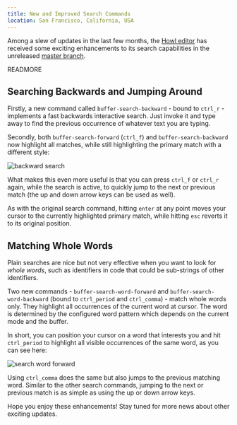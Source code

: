 ```yaml
---
title: New and Improved Search Commands
location: San Francisco, California, USA
---
```


Among a slew of updates in the last few months, the [Howl
editor](http://howl.io) has received some exciting enhancements to its search
capabilities in the unreleased [master
branch](https://github.com/nilnor/howl/commits/master).

READMORE

## Searching Backwards and Jumping Around

Firstly, a new command called `buffer-search-backward` - bound to `ctrl_r` -
implements a fast backwards interactive search. Just invoke it and type away to
find the previous occurrence of whatever text you are typing.

Secondly, both `buffer-search-forward` (`ctrl_f`) and `buffer-search-backward`
now highlight all matches, while still highlighting the primary match with a
different style:

![backward search](blog/improved-search-commands/backward-search.png)

What makes this even more useful is that you can press `ctrl_f` or `ctrl_r`
again, while the search is active, to quickly jump to the next or previous
match (the up and down arrow keys can be used as well).

As with the original search command, hitting `enter` at any point moves your
cursor to the currently highlighted primary match, while hitting `esc` reverts
it to its original position.

## Matching Whole Words

Plain searches are nice but not very effective when you want to look for *whole
words*, such as identifiers in code that could be sub-strings of other
identifiers.

Two new commands - `buffer-search-word-forward` and `buffer-search-word-backward`
(bound to `ctrl_period` and `ctrl_comma`) - match whole words only. They highlight
all occurrences of the current word at cursor. The word is determined by the
configured word pattern which depends on the current mode and the buffer.

In short, you can position your cursor on a word that interests you and hit
`ctrl_period` to highlight all visible occurrences of the same word, as you can
see here:

![search word forward](blog/improved-search-commands/search-word-forward.png)

Using `ctrl_comma` does the same but also jumps to the previous matching word.
Similar to the other search commands, jumping to the next or previous match is
as simple as using the up or down arrow keys.

Hope you enjoy these enhancements! Stay tuned for more news about other exciting
updates.
